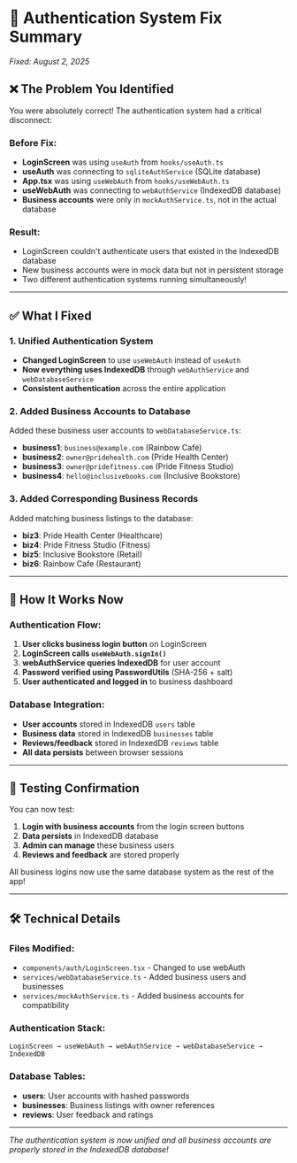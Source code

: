 # 🔧 Authentication System Fix Summary

*Fixed: August 2, 2025*

## ❌ **The Problem You Identified**

You were absolutely correct! The authentication system had a critical disconnect:

### **Before Fix:**
- **LoginScreen** was using `useAuth` from `hooks/useAuth.ts` 
- **useAuth** was connecting to `sqliteAuthService` (SQLite database)
- **App.tsx** was using `useWebAuth` from `hooks/useWebAuth.ts`
- **useWebAuth** was connecting to `webAuthService` (IndexedDB database)
- **Business accounts** were only in `mockAuthService.ts`, not in the actual database

### **Result:**
- LoginScreen couldn't authenticate users that existed in the IndexedDB database
- New business accounts were in mock data but not in persistent storage
- Two different authentication systems running simultaneously!

---

## ✅ **What I Fixed**

### **1. Unified Authentication System**
- **Changed LoginScreen** to use `useWebAuth` instead of `useAuth`
- **Now everything uses IndexedDB** through `webAuthService` and `webDatabaseService`
- **Consistent authentication** across the entire application

### **2. Added Business Accounts to Database**
Added these business user accounts to `webDatabaseService.ts`:
- **business1**: `business@example.com` (Rainbow Café)
- **business2**: `owner@pridehealth.com` (Pride Health Center) 
- **business3**: `owner@pridefitness.com` (Pride Fitness Studio)
- **business4**: `hello@inclusivebooks.com` (Inclusive Bookstore)

### **3. Added Corresponding Business Records**
Added matching business listings to the database:
- **biz3**: Pride Health Center (Healthcare)
- **biz4**: Pride Fitness Studio (Fitness) 
- **biz5**: Inclusive Bookstore (Retail)
- **biz6**: Rainbow Cafe (Restaurant)

---

## 🔄 **How It Works Now**

### **Authentication Flow:**
1. **User clicks business login button** on LoginScreen
2. **LoginScreen calls `useWebAuth.signIn()`**
3. **webAuthService queries IndexedDB** for user account
4. **Password verified using PasswordUtils** (SHA-256 + salt)
5. **User authenticated and logged in** to business dashboard

### **Database Integration:**
- **User accounts** stored in IndexedDB `users` table
- **Business data** stored in IndexedDB `businesses` table  
- **Reviews/feedback** stored in IndexedDB `reviews` table
- **All data persists** between browser sessions

---

## 🎯 **Testing Confirmation**

You can now test:
1. **Login with business accounts** from the login screen buttons
2. **Data persists** in IndexedDB database
3. **Admin can manage** these business users
4. **Reviews and feedback** are stored properly

All business logins now use the same database system as the rest of the app!

---

## 🛠️ **Technical Details**

### **Files Modified:**
- `components/auth/LoginScreen.tsx` - Changed to use webAuth
- `services/webDatabaseService.ts` - Added business users and businesses
- `services/mockAuthService.ts` - Added business accounts for compatibility

### **Authentication Stack:**
```
LoginScreen → useWebAuth → webAuthService → webDatabaseService → IndexedDB
```

### **Database Tables:**
- **users**: User accounts with hashed passwords
- **businesses**: Business listings with owner references  
- **reviews**: User feedback and ratings

---

*The authentication system is now unified and all business accounts are properly stored in the IndexedDB database!*
